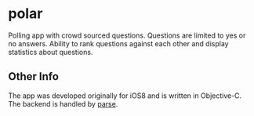 # polar

Polling app with crowd sourced questions. Questions are limited to yes or no answers. Ability to rank questions against each other and display statistics about questions.

## Other Info
The app was developed originally for iOS8 and is written in Objective-C. The backend is handled by [parse](https://parse.com).

